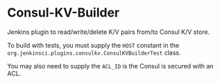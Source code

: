 # Consul-KV-Builder
Jenkins plugin to read/write/delete K/V pairs from/to Consul K/V store.

To build with tests, you must supply the `HOST` constant in the `org.jenkinsci.plugins.consulkv.ConsulKVBuilderTest` class.

You may also need to supply the `ACL_ID` is the Consul is secured with an ACL.
